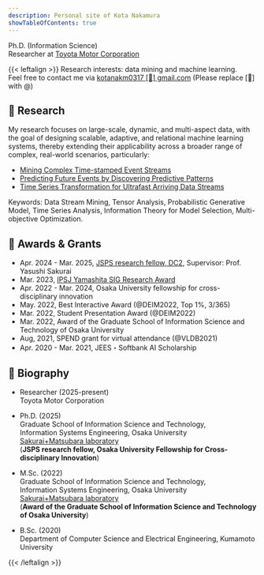 ```yaml
---
description: Personal site of Kota Nakamura
showTableOfContents: true
---
```


<!-- {{< lead >}}
{{< /lead >}} -->
Ph.D. (Information Science)  
Researcher at [Toyota Motor Corporation](https://www.toyota-tokyo.tech/en/)
<!-- I'm a Ph.D. student at [Sakurai+Matsubara laboratory](https://www.dm.sanken.osaka-u.ac.jp/), [Osaka University](https://www.osaka-u.ac.jp/en). 
I'm also working as a project researcher at [SANKEN](https://www.sanken.osaka-u.ac.jp/en/) (The Institute of Scientific and Industrial Research at Osaka Univ.). -->

{{< leftalign >}}
Research interests: data mining and machine learning. \
Feel free to contact me via <u>kotanakm0317 [🦉] gmail.com</u> (Please replace [🦉] with @)
<!-- **Personal Information.**
I am a Ph.D. student at [Osaka University](https://www.osaka-u.ac.jp/en), Japan.
My research interests include complex time series analysis, data stream mining, and scalable machine learning.  -->
<!-- My research interests are time-series data mining, pattern mining and data stream mining. -->
<!-- <br> -->

## 📝 Research
My research focuses on large-scale, dynamic, and multi-aspect data, 
with the goal of designing scalable, adaptive, and relational machine learning systems, 
thereby extending their applicability 
across a broader range of complex, real-world scenarios, particularly:
- [Mining Complex Time-stamped Event Streams](./research#re1)
- [Predicting Future Events by Discovering Predictive Patterns](./research#re2)
- [Time Series Transformation for Ultrafast Arriving Data Streams](./research#re3)

Keywords: Data Stream Mining, Tensor Analysis, Probabilistic Generative Model, 
Time Series Analysis, Information Theory for Model Selection, Multi-objective Optimization.
<!-- I'm interested in large-scale, dynamic, and multi-aspect data,
for which, my research aims to make machine learning systems
scalable, adaptive, relational, and 
then applicable to a wider variety of real-world contexts, particularly: -->
<!-- centers on -->

## 👑 Awards & Grants 
- Apr. 2024 - Mar. 2025, [JSPS research fellow, DC2](https://kaken.nii.ac.jp/en/grant/KAKENHI-PROJECT-24KJ1615/), 
Supervisor: Prof. Yasushi Sakurai
- Mar. 2023, [IPSJ Yamashita SIG Research Award](https://www.ipsj.or.jp/award/yamashita.html)
- Apr. 2022 - Mar. 2024, Osaka University fellowship for cross-disciplinary innovation 
- May. 2022, Best Interactive Award (@DEIM2022, Top 1%, 3/365)
- Mar. 2022, Student Presentation Award (@DEIM2022)
- Mar. 2022, Award of the Graduate School of Information Science and Technology of Osaka University
- Aug, 2021, SPEND grant for virtual attendance (@VLDB2021)
- Apr. 2020 - Mar. 2021, JEES・Softbank AI Scholarship
<!-- (7,500,000 JPY) -->
<!-- - Jul. 2022, JASSO Repayment Exemption -->


## 🧐 Biography
- Researcher (2025-present)\
Toyota Motor Corporation

- Ph.D. (2025)  
Graduate School of Information Science and Technology,  
Information Systems Engineering, Osaka University \
[Sakurai+Matsubara laboratory](https://www.dm.sanken.osaka-u.ac.jp/)\
(**JSPS research fellow, Osaka University Fellowship for Cross-disciplinary Innovation**)

<!-- [Osaka University](https://www.ist.osaka-u.ac.jp/english/research/majors/ise/)   -->

- M.Sc. (2022)  
Graduate School of Information Science and Technology,  
Information Systems Engineering, Osaka University \
[Sakurai+Matsubara laboratory](https://www.dm.sanken.osaka-u.ac.jp/)\
(**Award of the Graduate School of Information Science and Technology of Osaka University**)
<!-- [Osaka University](https://www.ist.osaka-u.ac.jp/english/research/majors/ise/)   -->

- B.Sc. (2020)  
Department of Computer Science and Electrical Engineering, Kumamoto University
<!-- [Kumamoto University](http://www.cs.kumamoto-u.ac.jp/eng.html) -->

<!-- ## 🛫 Upcoming Travels
Feel free to contact me 😊
- Nov 4-7: Omiya (@IBIS)
 -->

{{< /leftalign >}}

<!-- 
{{< button href="#aboutsss" target="_self" >}}
More about me
{{< /button >}} -->
<!-- </div> -->
<!-- <a name="aboutsss"></a> -->
<!-- \
{{< button href="ja/about" target="_self" >}}
Japanese page
{{< /button >}} -->

<!-- ## Selected Recent Publications -->
